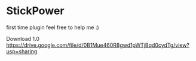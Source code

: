 # StickPower
first time plugin feel free to help me :)

Download 1.0 https://drive.google.com/file/d/0B1Mue460R8gwd1pWTjBqd0cydTg/view?usp=sharing
